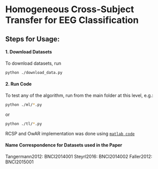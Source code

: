 # Homogeneous Cross-Subject Transfer for EEG Classification

## Steps for Usage:

#### 1. Download Datasets

To download datasets, run   
```sh 
python ./download_data.py
```   

#### 2. Run Code

To test any of the algorithm, run from the main folder at this level, e.g.:
```sh 
python ./ml/*.py
```
or 
```sh 
python ./tl/*.py
```   

RCSP and OwAR implementation was done using [`matlab code`](https://github.com/drwuHUST/TLBCI)

#### Name Correspondence for Datasets used in the Paper
Tangermann2012: BNCI2014001
Steyrl2016: BNCI2014002
Faller2012: BNCI2015001
